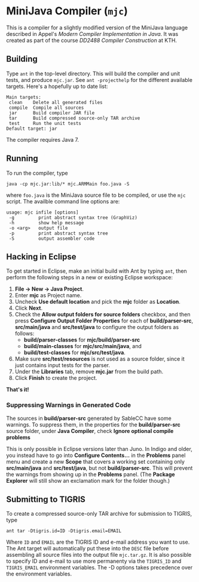 MiniJava Compiler (`mjc`)
=========================

This is a compiler for a slightly modified version of the MiniJava
language described in Appel's *Modern Compiler Implementation in Java*.
It was created as part of the course *DD2488 Compiler Construction* at
KTH.

Building
--------

Type `ant` in the top-level directory. This will build the compiler
and unit tests, and produce `mjc.jar`. See `ant -projecthelp` for the
different available targets. Here's a hopefully up to date list:

    Main targets:
     clean    Delete all generated files
     compile  Compile all sources
     jar      Build compiler JAR file
     tar      Build compressed source-only TAR archive
     test     Run the unit tests
    Default target: jar

The compiler requires Java 7.

Running
-------
To run the compiler, type

    java -cp mjc.jar:lib/* mjc.ARMMain foo.java -S

where `foo.java` is the MiniJava source file to be compiled, or use the
`mjc` script. The availble command line options are:

    usage: mjc infile [options]
     -g         print abstract syntax tree (GraphViz)
     -h         show help message
     -o <arg>   output file
     -p         print abstract syntax tree
     -S         output assembler code

Hacking in Eclipse
------------------

To get started in Eclipse, make an initial build with Ant by typing `ant`,
then perform the following steps in a new or existing Eclipse workspace:

1. **File → New → Java Project**.
2. Enter **mjc** as Project name.
3. Uncheck **Use default location** and pick the **mjc** folder as **Location**.
4. Click **Next**.
7. Check the **Allow output folders for source folders** checkbox, and then press
   **Configure Output Folder Properties** for each of **build/parser-src**,
   **src/main/java** and **src/test/java** to configure the output folders as
   follows:
    * **build/parser-classes** for **mjc/build/parser-src**
    * **build/main-classes** for **mjc/src/main/java**, and
    * **build/test-classes** for **mjc/src/test/java**.
8. Make sure **src/test/resources** is not used as a source folder, since
   it just contains input tests for the parser.
9. Under the **Libraries** tab, remove **mjc.jar** from the build path.
10. Click **Finish** to create the project.

**That's it!**

### Suppressing Warnings in Generated Code
The sources in **build/parser-src** generated by SableCC have some warnings.
To suppress them, in the properties for the **build/parser-src** source folder,
under **Java Compiler**, check **Ignore optional compile problems**

This is only possible in Eclipse versions later than Juno. In Indigo and older,
you instead have to go into **Configure Contents...** in the **Problems**
panel menu and create a new **Scope** that covers a working set containing
only **src/main/java** and **src/test/java**, but not **build/parser-src**.
This will prevent the warnings from showing up in the **Problems** panel.
(The **Package Explorer** will still show an exclamation mark for the folder
though.)


Submitting to TIGRIS
--------------------

To create a compressed source-only TAR archive for submission to TIGRIS, type

    ant tar -Dtigris.id=ID -Dtigris.email=EMAIL

Where `ID` and `EMAIL` are the TIGRIS ID and e-mail address you want to use.
The Ant target will automatically put these into the `DESC` file before
assembling all source files into the output file `mjc.tar.gz`. It is also
possible to specify ID and e-mail to use more permanenty via the `TIGRIS_ID`
and `TIGRIS_EMAIL` environment variables. The -D options takes precedence over
the environment variables.
